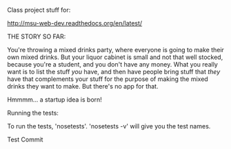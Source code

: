 Class project stuff for:

http://msu-web-dev.readthedocs.org/en/latest/

THE STORY SO FAR:

You're throwing a mixed drinks party, where everyone is going to make
their own mixed drinks.  But your liquor cabinet is small and not that
well stocked, because you're a student, and you don't have any money.
What you really want is to list the stuff *you* have, and then have
people bring stuff that *they* have that complements your stuff for
the purpose of making the mixed drinks they want to make.  But there's
no app for that.

Hmmmm... a startup idea is born!

Running the tests:

To run the tests, 'nosetests'.  'nosetests -v' will give you the test names.

Test Commit